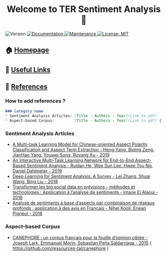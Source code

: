 <h1 align="center">Welcome to TER Sentiment Analysis 👋</h1>
<p>
  <img alt="Version" src="https://img.shields.io/badge/version-1.0.0-blue.svg?cacheSeconds=2592000" />
  <a href="https://github.com/Torilen/TER-Sentiment-Analysis#readme" target="_blank">
    <img alt="Documentation" src="https://img.shields.io/badge/documentation-yes-brightgreen.svg" />
  </a>
  <a href="https://github.com/Torilen/TER-Sentiment-Analysis/graphs/commit-activity" target="_blank">
    <img alt="Maintenance" src="https://img.shields.io/badge/Maintained%3F-yes-green.svg" />
  </a>
  <a href="https://github.com/Torilen/TER-Sentiment-Analysis/blob/master/LICENSE" target="_blank">
    <img alt="License: MIT" src="https://img.shields.io/github/license/Torilen/TER-Sentiment-Analysis" />
  </a>
</p>

## 🏠 [Homepage](https://github.com/Torilen/TER-Sentiment-Analysis)
## :link: [Useful Links](https://github.com/Torilen/TER-Sentiment-Analysis/blob/master/USEFULLINKS.md)
## :triangular_flag_on_post: [References](https://github.com/Torilen/TER-Sentiment-Analysis/blob/master/REFERENCES.md)

### How to add references ?

```markdown
### Category name
* Sentiment Analysis Articles: [Title - Authors - Year](Link to pdf)
* Aspect-based Corpus:         [Title - Authors - Year](Link to pdf) { Link to gitHub } 
```

### Sentiment Analysis Articles

* [A Multi-task Learning Model for Chinese-oriented Aspect Polarity Classification and Aspect Term Extraction - Heng Yang, Biqing Zeng, JianHao Yang, Youwei Song, Ruyang Xu - 2019](https://arxiv.org/pdf/1912.07976v2.pdf)
* [An Interactive Multi-Task Learning Network for End-to-End Aspect-Based Sentiment Analysis - Ruidan He, Wee Sun Lee, Hwee Tou Ng, Daniel Dahlmeier - 2019](https://www.aclweb.org/anthology/P19-1048.pdf)
* [Deep Learning for Sentiment Analysis: A Survey - Lei Zhang, Shuai Wang, Bing Liu - 2018](https://arxiv.org/ftp/arxiv/papers/1801/1801.07883.pdf)
* [Transformer les big social data en prévisions - méthodes
et technologies : Application à l’analyse de sentiments - Imane El Alaoui - 2018](https://tel.archives-ouvertes.fr/tel-02060594/document)
* [Analyse de sentiments à base d’aspects par combinaison
de réseaux profonds : application à des avis en Français - Nihel Kooli, Erwan Pigneul - 2018](https://hal.archives-ouvertes.fr/hal-01960082/document)

### Aspect-based Corpus
* [CANEPHORE : un corpus français pour la fouille d’opinion ciblée - Joseph Lark, Emmanuel Morin, Sebastian Peña Saldarriaga - 2015](https://www.researchgate.net/publication/279830360_CANEPHORE_a_French_corpus_for_aspect-based_sentiment_analysis_evaluation) { https://github.com/ressources-tal/canephore }
